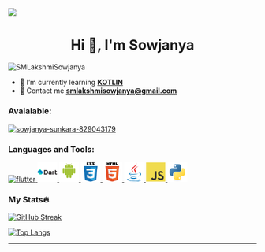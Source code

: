 <img src="https://capsule-render.vercel.app/api?type=waving&color=auto&height=300&section=header&text=Hi,%20I'm%20Sowjanya&fontSize=90&animation=twinkling&fontAlign=60" />
<h1 align="center">Hi 👋, I'm Sowjanya</h1>

<p align="left"> <img src="https://komarev.com/ghpvc/?username=SMLakshmiSowjanya&label=Profile%20views&color=brightgreen&style=flat" alt="SMLakshmiSowjanya" /> </p>

- 🌱 I’m currently learning <a href="https://kotlinlang.org/" target="_blank" rel="noopener noreferrer">**KOTLIN**</a>
- 📧 Contact me **smlakshmisowjanya@gmail.com**

<h3 align="left">Avaialable:</h3>
<p align="left">

<a href="https://www.linkedin.com/in/sowjanya-sunkara-829043179" target="blank"><img align="center" src="https://raw.githubusercontent.com/rahuldkjain/github-profile-readme-generator/master/src/images/icons/Social/linked-in-alt.svg" alt="sowjanya-sunkara-829043179" height="30" width="40" title="LinkedIn" /></a>
</p>

<h3 align="left">Languages and Tools:</h3>
<p align="left"> 
<a href="https://flutter.dev" target="_blank"> <img src="https://www.vectorlogo.zone/logos/flutterio/flutterio-icon.svg" alt="flutter" width="40" height="40" title="Flutter"/> </a> 
<a href="https://dart.dev/" target="_blank"> <img src="https://raw.githubusercontent.com/devicons/devicon/master/icons/dart/dart-original-wordmark.svg" alt="dart" width="40" height="40" title="Dart"/> </a> 
<a href="https://developer.android.com" target="_blank"> <img src="https://raw.githubusercontent.com/devicons/devicon/master/icons/android/android-original-wordmark.svg" alt="android" width="40" height="40" title="Android"/> </a> 
<a href="https://www.w3schools.com/css/" target="_blank"> <img src="https://raw.githubusercontent.com/devicons/devicon/master/icons/css3/css3-original-wordmark.svg" alt="css3" width="40" height="40" title="CSS3"/> </a> 
<a href="https://www.w3.org/html/" target="_blank"> <img src="https://raw.githubusercontent.com/devicons/devicon/master/icons/html5/html5-original-wordmark.svg" alt="html5" width="40" height="40" title="HTML"/> </a> 
<a href="https://www.java.com" target="_blank"> <img src="https://raw.githubusercontent.com/devicons/devicon/master/icons/java/java-original.svg" alt="java" width="40" height="40" title="Java"/> </a> 
<a href="https://developer.mozilla.org/en-US/docs/Web/JavaScript" target="_blank"> <img src="https://raw.githubusercontent.com/devicons/devicon/master/icons/javascript/javascript-original.svg" alt="javascript" width="40" height="40" title="Java Script"/> </a> 
<a href="https://www.python.org" target="_blank"> <img src="https://raw.githubusercontent.com/devicons/devicon/master/icons/python/python-original.svg" alt="python" width="40" height="40" title="Python"/> </a> </p>

<!-- <p><img align="left" src="https://github-readme-stats.vercel.app/api/top-langs?username=sowjanya-sunkara&show_icons=true&locale=en&layout=compact" alt="sowjanya-sunkara" /></p>

<p>&nbsp;<img align="center" src="https://github-readme-stats.vercel.app/api?username=sowjanya-sunkara&show_icons=true&locale=en" alt="sowjanya-sunkara" /></p> -->

### My Stats🔥
[![GitHub Streak](http://github-readme-streak-stats.herokuapp.com?user=sowjanya-sunkara&theme=dark&background=000000)](https://git.io/streak-stats)

[![Top Langs](https://github-readme-stats.vercel.app/api/top-langs/?username=sowjanya-sunkara&layout=compact&theme=vision-friendly-dark)](https://github.com/anuraghazra/github-readme-stats)

---
